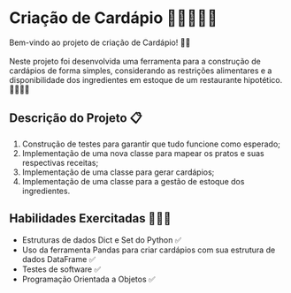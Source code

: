 # Criação de Cardápio 👨🏿‍🍳👩‍🍳

Bem-vindo ao projeto de criação de Cardápio! 🖖🏾 
<br><br>
Neste projeto foi desenvolvida uma ferramenta para a construção de cardápios de forma simples, considerando as restrições alimentares e a disponibilidade dos ingredientes em estoque de um restaurante hipotético. 🍛🍙🍳🌮

## Descrição do Projeto 📋

1. Construção de testes para garantir que tudo funcione como esperado;
2. Implementação de uma nova classe para mapear os pratos e suas respectivas receitas;
3. Implementação de uma classe para gerar cardápios;
4. Implementação de uma classe para a gestão de estoque dos ingredientes.

## Habilidades Exercitadas 🍳🍲🥘

- Estruturas de dados Dict e Set do Python ✅
- Uso da ferramenta Pandas para criar cardápios com sua estrutura de dados DataFrame ✅
- Testes de software ✅
- Programação Orientada a Objetos ✅

